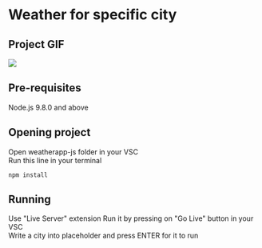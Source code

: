 # Weather for specific city

## Project GIF
  ![](weatherapp-js.gif)
## Pre-requisites
  Node.js 9.8.0 and above

## Opening project
Open weatherapp-js folder in your VSC<br>
Run this line in your terminal
```
npm install
```
## Running
  Use "Live Server" extension
  Run it by pressing on "Go Live" button in your VSC<br>
  Write a city into placeholder and press ENTER for it to run

